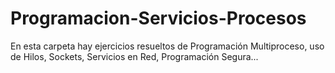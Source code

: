 # Programacion-Servicios-Procesos
En esta carpeta hay ejercicios resueltos de Programación Multiproceso, uso de Hilos, Sockets, Servicios en Red, Programación Segura...
